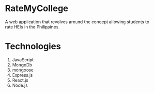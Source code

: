 # RateMyCollege
A web application that revolves around the concept allowing students to rate HEIs in the Philippines.


# Technologies
1. JavaScript
2. MongoDb
3. mongoose
4. Express.js
5. React.js
6. Node.js

